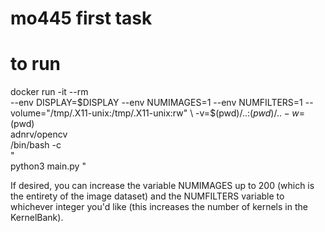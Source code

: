 # mo445 first task

# to run
docker run -it --rm \
  --env DISPLAY=$DISPLAY --env NUMIMAGES=1 --env NUMFILTERS=1 --volume="/tmp/.X11-unix:/tmp/.X11-unix:rw" \
  -v=$(pwd)/..:$(pwd)/.. -w=$(pwd) \
  adnrv/opencv \
  /bin/bash -c \
  "\
  python3 main.py
  "

If desired, you can increase the variable NUMIMAGES up to 200 (which is the entirety of the image dataset) and the NUMFILTERS variable to whichever integer you'd like (this increases the number of kernels in the KernelBank).